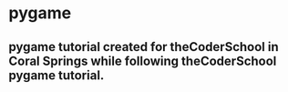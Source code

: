 # pygame

## pygame tutorial created for theCoderSchool in Coral Springs while following theCoderSchool pygame tutorial. 

